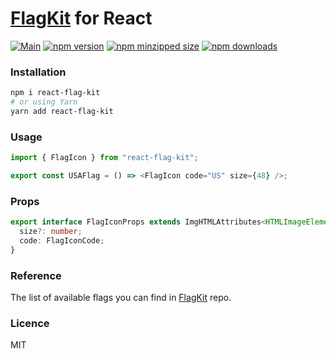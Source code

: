 # [FlagKit](https://github.com/madebybowtie/FlagKit) for React

[![Main](https://github.com/umidbekk/react-flag-kit/actions/workflows/main.yml/badge.svg)](https://github.com/umidbekk/react-flag-kit/actions/workflows/main.yml)
[![npm version](https://img.shields.io/npm/v/react-flag-kit.svg)](https://npmjs.com/react-flag-kit)
[![npm minzipped size](https://img.shields.io/bundlephobia/minzip/react-flag-kit.svg)](https://bundlephobia.com/result?p=react-flag-kit)
[![npm downloads](https://img.shields.io/npm/dm/react-flag-kit.svg)](https://npmjs.com/react-flag-kit)

### Installation

```bash
npm i react-flag-kit
# or using Yarn
yarn add react-flag-kit
```

### Usage

```js
import { FlagIcon } from "react-flag-kit";

export const USAFlag = () => <FlagIcon code="US" size={48} />;
```

### Props

```ts
export interface FlagIconProps extends ImgHTMLAttributes<HTMLImageElement> {
  size?: number;
  code: FlagIconCode;
}
```

### Reference

The list of available flags you can find in [FlagKit](https://github.com/madebybowtie/FlagKit/blob/master/Assets/Flags.md) repo.

### Licence

MIT
